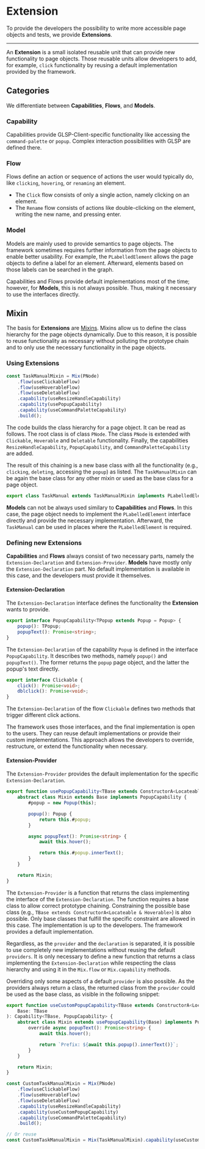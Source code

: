 # Extension

To provide the developers the possibility to write more accessible page objects and tests, we provide **Extensions**.

---

An **Extension** is a small isolated reusable unit that can provide new functionality to page objects. Those reusable units allow developers to add, for example, `click` functionality by reusing a default implementation provided by the framework.

## Categories

We differentiate between **Capabilities**, **Flows**, and **Models**.

### Capability

Capabilities provide GLSP-Client-specific functionality like accessing the `command-palette` or `popup`. Complex interaction possibilities with GLSP are defined there.

### Flow

Flows define an action or sequence of actions the user would typically do, like `clicking`, `hovering`, or `renaming` an element.

-   The `Click` flow consists of only a single action, namely clicking on an element.
-   The `Rename` flow consists of actions like double-clicking on the element, writing the new name, and pressing enter.

### Model

Models are mainly used to provide semantics to page objects. The framework sometimes requires further information from the page objects to enable better usability. For example, the `PLabelledElement` allows the page objects to define a label for an element. Afterward, elements based on those labels can be searched in the graph.

Capabilities and Flows provide default implementations most of the time; however, for **Models**, this is not always possible. Thus, making it necessary to use the interfaces directly.

## Mixin

The basis for **Extensions** are [Mixins](https://www.typescriptlang.org/docs/handbook/mixins.html). Mixins allow us to define the class hierarchy for the page objects dynamically. Due to this reason, it is possible to reuse functionality as necessary without polluting the prototype chain and to only use the necessary functionality in the page objects.

### Using Extensions

```ts
const TaskManualMixin = Mix(PNode)
    .flow(useClickableFlow)
    .flow(useHoverableFlow)
    .flow(useDeletableFlow)
    .capability(useResizeHandleCapability)
    .capability(usePopupCapability)
    .capability(useCommandPaletteCapability)
    .build();
```

The code builds the class hierarchy for a page object. It can be read as follows. The root class is of class `PNode`. The class `PNode` is extended with `Clickable`, `Hoverable` and `Deletable` functionality. Finally, the capabilities `ResizeHandleCapability`, `PopupCapability`, and `CommandPaletteCapability` are added.

The result of this chaining is a new base class with all the functionality (e.g., `clicking`, `deleting`, accessing the `popup`) as listed. The `TaskManualMixin` can be again the base class for any other mixin or used as the base class for a page object.

```ts
export class TaskManual extends TaskManualMixin implements PLabelledElement {...}
```

**Models** can not be always used similary to **Capabilities** and **Flows**. In this case, the page object needs to implement the `PLabelledElement` interface directly and provide the necessary implementation. Afterward, the `TaskManual` can be used in places where the `PLabelledElement` is required.

### Defining new Extensions

**Capabilities** and **Flows** always consist of two necessary parts, namely the `Extension-Declaration` and `Extension-Provider`. **Models** have mostly only the `Extension-Declaration` part. No default implementation is available in this case, and the developers must provide it themselves.

#### Extension-Declaration

The `Extension-Declaration` interface defines the functionality the **Extension** wants to provide.

```ts
export interface PopupCapability<TPopup extends Popup = Popup> {
    popup(): TPopup;
    popupText(): Promise<string>;
}
```

The `Extension-Declaration` of the capability `Popup` is defined in the interface `PopupCapability`. It describes two methods, namely `popup()` and `popupText()`. The former returns the `popup` page object, and the latter the popup's text directly.

```ts
export interface Clickable {
    click(): Promise<void>;
    dblclick(): Promise<void>;
}
```

The `Extension-Declaration` of the flow `Clickable` defines two methods that trigger different click actions.

The framework uses those interfaces, and the final implementation is open to the users. They can reuse default implementations or provide their custom implementations. This approach allows the developers to override, restructure, or extend the functionality when necessary.

#### Extension-Provider

The `Extension-Provider` provides the default implementation for the specific `Extension-Declaration`.

```ts
export function usePopupCapability<TBase extends ConstructorA<Locateable & Hoverable>>(Base: TBase): Capability<TBase, PopupCapability> {
    abstract class Mixin extends Base implements PopupCapability {
        #popup = new Popup(this);

        popup(): Popup {
            return this.#popup;
        }

        async popupText(): Promise<string> {
            await this.hover();

            return this.#popup.innerText();
        }
    }

    return Mixin;
}
```

The `Extension-Provider` is a function that returns the class implementing the interface of the `Extension-Declaration`. The function requires a base class to allow correct prototype chaining. Constraining the possible base class (e.g., `TBase extends ConstructorA<Locateable & Hoverable>`) is also possible. Only base classes that fulfill the specific constraint are allowed in this case. The implementation is up to the developers. The framework provides a default implementation.

Regardless, as the `provider` and the `declaration` is separated, it is possible to use completely new implementations without reusing the default `providers`. It is only necessary to define a new function that returns a class implementing the `Extension-Declaration` while respecting the class hierarchy and using it in the `Mix.flow` or `Mix.capability` methods.

Overriding only some aspects of a default `provider` is also possible. As the providers always return a class, the returned class from the `provider` could be used as the base class, as visible in the following snippet:

```ts
export function useCustomPopupCapability<TBase extends ConstructorA<Locateable & Hoverable>>(
    Base: TBase
): Capability<TBase, PopupCapability> {
    abstract class Mixin extends usePopupCapability(Base) implements PopupCapability {
        override async popupText(): Promise<string> {
            await this.hover();

            return `Prefix: ${await this.popup().innerText()}`;
        }
    }

    return Mixin;
}

const CustomTaskManualMixin = Mix(PNode)
    .flow(useClickableFlow)
    .flow(useHoverableFlow)
    .flow(useDeletableFlow)
    .capability(useResizeHandleCapability)
    .capability(useCustomPopupCapability)
    .capability(useCommandPaletteCapability)
    .build();

// Or reuse
const CustomTaskManualMixin = Mix(TaskManualMixin).capability(useCustomPopupCapability).build();
```
